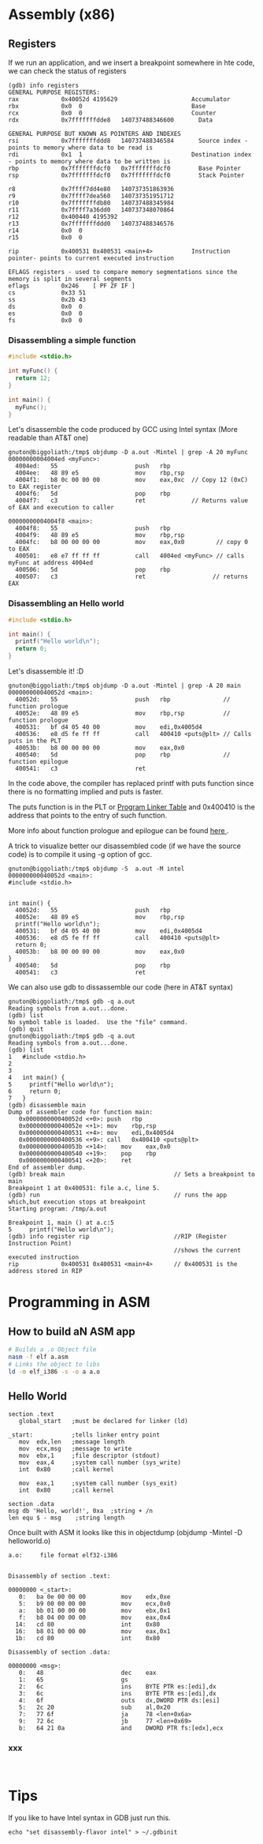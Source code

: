 # Assembly (x86) #


## Registers ##
If we run an application, and we insert a breakpoint somewhere in hte code, we can check the status of registers
```
(gdb) info registers
GENERAL PURPOSE REGISTERS:
rax            0x40052d	4195629                     Accumulator
rbx            0x0	0                               Base
rcx            0x0	0                               Counter
rdx            0x7fffffffdde8	140737488346600       Data

GENERAL PURPOSE BUT KNOWN AS POINTERS AND INDEXES
rsi            0x7fffffffddd8	140737488346584       Source index - points to memory where data to be read is
rdi            0x1	1                               Destination index - points to memory where data to be written is
rbp            0x7fffffffdcf0	0x7fffffffdcf0        Base Pointer
rsp            0x7fffffffdcf0	0x7fffffffdcf0        Stack Pointer

r8             0x7ffff7dd4e80	140737351863936
r9             0x7ffff7dea560	140737351951712
r10            0x7fffffffdb80	140737488345984
r11            0x7ffff7a36dd0	140737348070864
r12            0x400440	4195392
r13            0x7fffffffddd0	140737488346576
r14            0x0	0
r15            0x0	0

rip            0x400531	0x400531 <main+4>           Instruction pointer- points to current executed instruction
  
EFLAGS registers - used to compare memory segmentations since the memory is split in several segments
eflags         0x246	[ PF ZF IF ]
cs             0x33	51
ss             0x2b	43
ds             0x0	0
es             0x0	0
fs             0x0	0
```

### Disassembling a simple function ###
```cpp
#include <stdio.h>

int myFunc() {
  return 12;
}

int main() {
  myFunc();
}
```
Let's disassemble the code produced by GCC using Intel syntax (More readable than AT&T one)

```assembly
gnuton@biggoliath:/tmp$ objdump -D a.out -Mintel | grep -A 20 myFunc
00000000004004ed <myFunc>:
  4004ed:	55                   	push   rbp
  4004ee:	48 89 e5             	mov    rbp,rsp
  4004f1:	b8 0c 00 00 00       	mov    eax,0xc  // Copy 12 (0xC) to EAX register
  4004f6:	5d                   	pop    rbp
  4004f7:	c3                   	ret             // Returns value of EAX and execution to caller

00000000004004f8 <main>:
  4004f8:	55                   	push   rbp
  4004f9:	48 89 e5             	mov    rbp,rsp
  4004fc:	b8 00 00 00 00       	mov    eax,0x0         // copy 0 to EAX
  400501:	e8 e7 ff ff ff       	call   4004ed <myFunc> // calls myFunc at address 4004ed
  400506:	5d                   	pop    rbp
  400507:	c3                   	ret                   // returns EAX
```

### Disassembling an Hello world ###
```cpp
#include <stdio.h>

int main() {
  printf("Hello world\n");
  return 0; 
}
```
Let's disassemble it! :D
```assembly
gnuton@biggoliath:/tmp$ objdump -D a.out -Mintel | grep -A 20 main
000000000040052d <main>:
  40052d:	55                   	push   rbp               // function prologue
  40052e:	48 89 e5             	mov    rbp,rsp           // function prologue
  400531:	bf d4 05 40 00       	mov    edi,0x4005d4
  400536:	e8 d5 fe ff ff       	call   400410 <puts@plt> // Calls puts in the PLT
  40053b:	b8 00 00 00 00       	mov    eax,0x0            
  400540:	5d                   	pop    rbp               // function epilogue
  400541:	c3                   	ret    
```
In the code above, the compiler has replaced printf with puts function since there is no formatting implied
and puts is faster.

The puts function is in the PLT or [Program Linker Table](http://www.iecc.com/linker/linker10.html) and 0x400410 is the address that points to the entry of such function.

More info about function prologue and epilogue can be found [here ](https://en.wikipedia.org/wiki/Function_prologue).

A trick to visualize better our disassembled code (if we have the source code) is to compile it
using -g option of gcc.

```assembly
gnuton@biggoliath:/tmp$ objdump -S  a.out -M intel
000000000040052d <main>:
#include <stdio.h>


int main() {
  40052d:	55                   	push   rbp
  40052e:	48 89 e5             	mov    rbp,rsp
  printf("Hello world\n");
  400531:	bf d4 05 40 00       	mov    edi,0x4005d4
  400536:	e8 d5 fe ff ff       	call   400410 <puts@plt>
  return 0; 
  40053b:	b8 00 00 00 00       	mov    eax,0x0
}
  400540:	5d                   	pop    rbp
  400541:	c3                   	ret   
```
We can also use gdb to dissassemble our code (here in AT&T syntax)
```assembly
gnuton@biggoliath:/tmp$ gdb -q a.out
Reading symbols from a.out...done.
(gdb) list
No symbol table is loaded.  Use the "file" command.
(gdb) quit
gnuton@biggoliath:/tmp$ gdb -q a.out
Reading symbols from a.out...done.
(gdb) list
1	#include <stdio.h>
2	
3	
4	int main() {
5	  printf("Hello world\n");
6	  return 0; 
7	}
(gdb) disassemble main
Dump of assembler code for function main:
   0x000000000040052d <+0>:	push   rbp        
   0x000000000040052e <+1>:	mov    rbp,rsp
   0x0000000000400531 <+4>:	mov    edi,0x4005d4
   0x0000000000400536 <+9>:	call   0x400410 <puts@plt>
   0x000000000040053b <+14>:	mov    eax,0x0
   0x0000000000400540 <+19>:	pop    rbp
   0x0000000000400541 <+20>:	ret    
End of assembler dump.
(gdb) break main                               // Sets a breakpoint to main
Breakpoint 1 at 0x400531: file a.c, line 5.
(gdb) run                                      // runs the app which,but execution stops at breakpoint
Starting program: /tmp/a.out 

Breakpoint 1, main () at a.c:5
5	  printf("Hello world\n");
(gdb) info register rip                        //RIP (Register Instruction Point) 
                                               //shows the current executed instruction
rip            0x400531	0x400531 <main+4>      // 0x400531 is the address stored in RIP
```

# Programming in ASM #
## How to build aN ASM app ##
```bash
# Builds a .o Object file
nasm -f elf a.asm
# Links the object to libs
ld -m elf_i386 -s -o a a.o
```
## Hello World ##
```assembly
section	.text
   global_start   ;must be declared for linker (ld)
	
_start:	          ;tells linker entry point
   mov	edx,len   ;message length
   mov	ecx,msg   ;message to write
   mov	ebx,1     ;file descriptor (stdout)
   mov	eax,4     ;system call number (sys_write)
   int	0x80      ;call kernel
	
   mov	eax,1     ;system call number (sys_exit)
   int	0x80      ;call kernel

section	.data
msg db 'Hello, world!', 0xa  ;string + /n 
len equ $ - msg    ;string length
```
Once built with ASM it looks like this in objectdump (objdump  -Mintel -D helloworld.o)
```assembly
a.o:     file format elf32-i386


Disassembly of section .text:

00000000 <_start>:
   0:	ba 0e 00 00 00       	mov    edx,0xe
   5:	b9 00 00 00 00       	mov    ecx,0x0
   a:	bb 01 00 00 00       	mov    ebx,0x1
   f:	b8 04 00 00 00       	mov    eax,0x4
  14:	cd 80                	int    0x80
  16:	b8 01 00 00 00       	mov    eax,0x1
  1b:	cd 80                	int    0x80

Disassembly of section .data:

00000000 <msg>:
   0:	48                   	dec    eax
   1:	65                   	gs
   2:	6c                   	ins    BYTE PTR es:[edi],dx
   3:	6c                   	ins    BYTE PTR es:[edi],dx
   4:	6f                   	outs   dx,DWORD PTR ds:[esi]
   5:	2c 20                	sub    al,0x20
   7:	77 6f                	ja     78 <len+0x6a>
   9:	72 6c                	jb     77 <len+0x69>
   b:	64 21 0a             	and    DWORD PTR fs:[edx],ecx
```

### xxx ###
```cpp
```
```assembly

```



# Tips #
If you like to have Intel syntax in GDB just run this.
```
echo "set disassembly-flavor intel" > ~/.gdbinit
```
